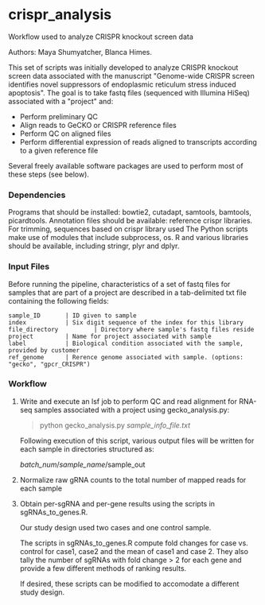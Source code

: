 # crispr_analysis

Workflow used to analyze CRISPR knockout screen data

Authors: Maya Shumyatcher, Blanca Himes.

This set of scripts was initially developed to analyze CRISPR knockout screen data associated with the manuscript "Genome-wide CRISPR screen identifies novel suppressors of endoplasmic reticulum stress induced apoptosis". The goal is to take fastq files (sequenced with Illumina HiSeq) associated with a "project" and:

* Perform preliminary QC
* Align reads to GeCKO or CRISPR reference files
* Perform QC on aligned files
* Perform differential expression of reads aligned to transcripts according to a given reference file

Several freely available software packages are used to perform most of these steps (see below). 

### Dependencies

Programs that should be installed: bowtie2, cutadapt, samtools, bamtools, picardtools.
Annotation files should be available: reference crispr libraries. 
For trimming, sequences based on crispr library used
The Python scripts make use of modules that include subprocess, os.
R and various libraries should be available, including stringr, plyr and dplyr.

### Input Files

Before running the pipeline, characteristics of a set of fastq files for samples that are part of a project are described in a tab-delimited txt file containing the following fields:

```
sample_ID		| ID given to sample 
index			| Six digit sequence of the index for this library
file_directory 	        | Directory where sample's fastq files reside
project			| Name for project associated with sample
label			| Biological condition associated with the sample, provided by customer
ref_genome		| Rerence genome associated with sample. (options: "gecko", "gpcr_CRISPR")
 ```

### Workflow

1) Write and execute an lsf job to perform QC and read alignment for RNA-seq samples associated with a project using gecko_analysis.py:

    > python gecko_analysis.py <i>sample_info_file.txt</i>

     Following execution of this script, various output files will be written for each sample in directories structured as:
    > 
    <i>batch_num</i>/<i>sample_name</i>/sample_out <br>

2) Normalize raw gRNA counts to the total number of mapped reads for each sample 

3) Obtain per-sgRNA and per-gene results using the scripts in sgRNAs_to_genes.R. 

    Our study design used two cases and one control sample. 
    
    The scripts in sgRNAs_to_genes.R compute fold changes for case vs. control for case1, case2 and the mean of case1 and case 2. They also tally the number of sgRNAs with fold change > 2 for each gene and provide a few different methods of ranking results. 
    
    If desired, these scripts can be modified to accomodate a different study design.

